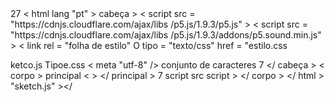 <!DOCTYPE html> 27 < html lang "pt" >  cabeça > < script src = "https://cdnjs.cloudflare.com/ajax/libs /p5.js/1.9.3/p5.js" ></ script > < script src = "https://cdnjs.cloudflare.com/ajax/libs /p5.js/1.9.3/addons/p5.sound.min.js" > </ script > < link rel = "folha de estilo" O tipo = "texto/css" href = "estilo.css
 ketco.js
Tipoe.css
< meta "utf-8" />
 conjunto de caracteres
7
</ cabeça > < corpo > principal < > </ principal > 7 script src script > </ corpo > </ html >
 "sketch.js" ></
